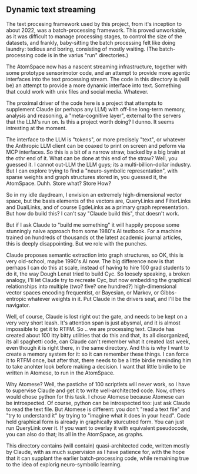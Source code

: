 Dynamic text streaming
----------------------
The text procesing framework used by this project, from it's inception
to about 2022, was a batch-processing framework. This proved unworkable,
as it was difficult to manage processing stages, to control the size of
the datasets, and frankly, baby-sitting the batch processing felt like
doing laundry: tedious and boring, consisting of mostly waiting.
(The batch-processing code is in the varius "run" directories.)

The AtomSpace now has a nascent streaming infrastructure, together with
some prototype sensorimotor code, and an attempt to provide more agentic
interfaces into the text processing stream. The code in this directory
is (will be) an attempt to provide a more dynamic interface into text.
Something that could work with unix files and social media. Whatever.

The proximal driver of the code here is a project that attempts to
supplement Claude (or perhaps any LLM) with off-line long-term memory,
analysis and reasoning, a "meta-cognitive layer", external to the
servers that the LLM's run on. Is this a project worth doing? I dunno.
It seems intresting at the moment.

The interface to the LLM is "tokens", or more precisely "text", or
whatever the Anthropic LLM client can be coaxed to print on screen and
peform via MCP interfaces. So this is a bit of a narrow straw, backed
by a big brain at the othr end of it. What can be done at this end of
the straw? Well, you guessed it. I cannot out-LLM the LLM guys; its a
multi-billion-dollar industry. But I can explore trying to find a
"neuro-symbolic representation", with sparse weights and graph structures
stored in, you guessed it, the AtomSpace. Duhh. Store what? Store How?

So in my idle daydream, I envision an extremely high-dimensional vector
space, but the basis elements of the vectors are, QueryLinks and
FilterLinks and DualLinks, and of course EgdeLinks as a primary graph
representation. But how do build this? I can't say "Claude build this",
that doesn't work.

But if I ask Claude to "build me something" it will happily propose some
stunningly naive approach from some 1980's AI textbook.  For a machine
trained on hundreds of thousands ot the latest academic journal articles,
this is deeply disappointing. But we role with the punches.

Claude proposes semantic extraction into graph structures, so OK, this
is very old-school, maybe 1990's AI now. The big difference now is that
perhaps I can do this at scale, instead of having to hire 100 grad
students to do it, the way Dough Lenat tried to build Cyc. So loosely
speaking, a broken analogy, I'll let Claude try to recreate Cyc, but
now embedding the graphical relationships into multiple (two? five?
one hundred?) high-dimensional vector spaces encoding frequentist,
or Bayesian, or Markov, or Gibbs-entropic whatever weights in it. Put
Claude in the drivers seat, and I'll be the navigator.

Well, of course, Claude is lost right out the gate, and needs to be kept
on a very very short leash. It's attention span is just abysmal, and it
is almost impossible to get it to RTFM. So .. we are processing text.
Claude has created about 100 itty bitty utilities that do this and that,
its all disorganized, its all spaghetti code, can Claude can't remember
what it created last week, even though it is right there, in the same
directory. And this is why I want to create a memory system for it: so
it can remember these things. I can force it to RTFM once, but after
that, there needs to be a little birdie reminding him to take anohter
look before making a decision. I want that little birdie to be written
in Atomese, to run in the AtomSpace.

Why Atomese? Well, the pastiche of 100 scriptlets will never work, so
I have to supervise Claude and get it to write well-architected code.
Now, others would chose python for this task. I chose Atomese because
Atomese can be introspected. Of course, python can be introspected too:
just ask Claude to read the text file. But Atomese is different: you
don't "read a text file" and "try to understand it" by trying to 
"imagine what it does in your head". Code held graphical form is
already in graphically sturcutred form. You can just run QueryLink
over it. If you want to overlay it with equivalent pseudocode, you
can also do that; its all in the AtomSpace, as graphs.

This directory contains (will contain) quasi-architected code, written
mostly by Claude, with as much supervision as I have patience for, with
the hope that it can supplant the earlier batch-processing code, while
remaining true to the idea of explorig neuro-symbolic learning.

